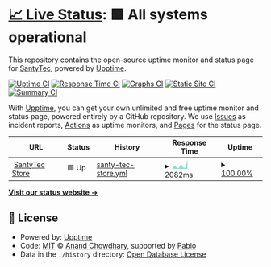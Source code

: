 # [📈 Live Status](https://SantyTec.github.io/upptime): <!--live status--> **🟩 All systems operational**

This repository contains the open-source uptime monitor and status page for [SantyTec](https://SantyTec.github.io/upptime), powered by [Upptime](https://github.com/upptime/upptime).

[![Uptime CI](https://github.com/SantyTec/upptime/workflows/Uptime%20CI/badge.svg)](https://github.com/SantyTec/upptime/actions?query=workflow%3A%22Uptime+CI%22)
[![Response Time CI](https://github.com/SantyTec/upptime/workflows/Response%20Time%20CI/badge.svg)](https://github.com/SantyTec/upptime/actions?query=workflow%3A%22Response+Time+CI%22)
[![Graphs CI](https://github.com/SantyTec/upptime/workflows/Graphs%20CI/badge.svg)](https://github.com/SantyTec/upptime/actions?query=workflow%3A%22Graphs+CI%22)
[![Static Site CI](https://github.com/SantyTec/upptime/workflows/Static%20Site%20CI/badge.svg)](https://github.com/SantyTec/upptime/actions?query=workflow%3A%22Static+Site+CI%22)
[![Summary CI](https://github.com/SantyTec/upptime/workflows/Summary%20CI/badge.svg)](https://github.com/SantyTec/upptime/actions?query=workflow%3A%22Summary+CI%22)

With [Upptime](https://upptime.js.org), you can get your own unlimited and free uptime monitor and status page, powered entirely by a GitHub repository. We use [Issues](https://github.com/SantyTec/upptime/issues) as incident reports, [Actions](https://github.com/SantyTec/upptime/actions) as uptime monitors, and [Pages](https://SantyTec.github.io/upptime) for the status page.

<!--start: status pages-->
<!-- This summary is generated by Upptime (https://github.com/upptime/upptime) -->
<!-- Do not edit this manually, your changes will be overwritten -->
<!-- prettier-ignore -->
| URL | Status | History | Response Time | Uptime |
| --- | ------ | ------- | ------------- | ------ |
| <img alt="" src="https://icons.duckduckgo.com/ip3/www.santytec.com.ar.ico" height="13"> [SantyTec Store](https://www.santytec.com.ar) | 🟩 Up | [santy-tec-store.yml](https://github.com/SantyTec/upptime/commits/HEAD/history/santy-tec-store.yml) | <details><summary><img alt="Response time graph" src="./graphs/santy-tec-store/response-time-week.png" height="20"> 2082ms</summary><br><a href="https://SantyTec.github.io/upptime/history/santy-tec-store"><img alt="Response time 3261" src="https://img.shields.io/endpoint?url=https%3A%2F%2Fraw.githubusercontent.com%2FSantyTec%2Fupptime%2FHEAD%2Fapi%2Fsanty-tec-store%2Fresponse-time.json"></a><br><a href="https://SantyTec.github.io/upptime/history/santy-tec-store"><img alt="24-hour response time 6093" src="https://img.shields.io/endpoint?url=https%3A%2F%2Fraw.githubusercontent.com%2FSantyTec%2Fupptime%2FHEAD%2Fapi%2Fsanty-tec-store%2Fresponse-time-day.json"></a><br><a href="https://SantyTec.github.io/upptime/history/santy-tec-store"><img alt="7-day response time 2082" src="https://img.shields.io/endpoint?url=https%3A%2F%2Fraw.githubusercontent.com%2FSantyTec%2Fupptime%2FHEAD%2Fapi%2Fsanty-tec-store%2Fresponse-time-week.json"></a><br><a href="https://SantyTec.github.io/upptime/history/santy-tec-store"><img alt="30-day response time 2275" src="https://img.shields.io/endpoint?url=https%3A%2F%2Fraw.githubusercontent.com%2FSantyTec%2Fupptime%2FHEAD%2Fapi%2Fsanty-tec-store%2Fresponse-time-month.json"></a><br><a href="https://SantyTec.github.io/upptime/history/santy-tec-store"><img alt="1-year response time 3261" src="https://img.shields.io/endpoint?url=https%3A%2F%2Fraw.githubusercontent.com%2FSantyTec%2Fupptime%2FHEAD%2Fapi%2Fsanty-tec-store%2Fresponse-time-year.json"></a></details> | <details><summary><a href="https://SantyTec.github.io/upptime/history/santy-tec-store">100.00%</a></summary><a href="https://SantyTec.github.io/upptime/history/santy-tec-store"><img alt="All-time uptime 100.00%" src="https://img.shields.io/endpoint?url=https%3A%2F%2Fraw.githubusercontent.com%2FSantyTec%2Fupptime%2FHEAD%2Fapi%2Fsanty-tec-store%2Fuptime.json"></a><br><a href="https://SantyTec.github.io/upptime/history/santy-tec-store"><img alt="24-hour uptime 100.00%" src="https://img.shields.io/endpoint?url=https%3A%2F%2Fraw.githubusercontent.com%2FSantyTec%2Fupptime%2FHEAD%2Fapi%2Fsanty-tec-store%2Fuptime-day.json"></a><br><a href="https://SantyTec.github.io/upptime/history/santy-tec-store"><img alt="7-day uptime 100.00%" src="https://img.shields.io/endpoint?url=https%3A%2F%2Fraw.githubusercontent.com%2FSantyTec%2Fupptime%2FHEAD%2Fapi%2Fsanty-tec-store%2Fuptime-week.json"></a><br><a href="https://SantyTec.github.io/upptime/history/santy-tec-store"><img alt="30-day uptime 100.00%" src="https://img.shields.io/endpoint?url=https%3A%2F%2Fraw.githubusercontent.com%2FSantyTec%2Fupptime%2FHEAD%2Fapi%2Fsanty-tec-store%2Fuptime-month.json"></a><br><a href="https://SantyTec.github.io/upptime/history/santy-tec-store"><img alt="1-year uptime 100.00%" src="https://img.shields.io/endpoint?url=https%3A%2F%2Fraw.githubusercontent.com%2FSantyTec%2Fupptime%2FHEAD%2Fapi%2Fsanty-tec-store%2Fuptime-year.json"></a></details>

<!--end: status pages-->

[**Visit our status website →**](https://SantyTec.github.io/upptime)

## 📄 License

- Powered by: [Upptime](https://github.com/upptime/upptime)
- Code: [MIT](./LICENSE) © [Anand Chowdhary](https://anandchowdhary.com), supported by [Pabio](https://pabio.com)
- Data in the `./history` directory: [Open Database License](https://opendatacommons.org/licenses/odbl/1-0/)
